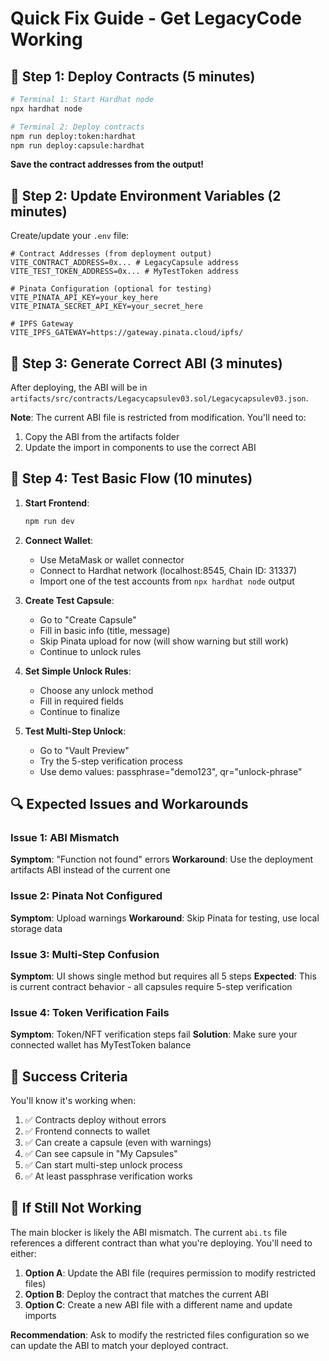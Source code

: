 # Quick Fix Guide - Get LegacyCode Working

## 🚀 Step 1: Deploy Contracts (5 minutes)

```bash
# Terminal 1: Start Hardhat node
npx hardhat node

# Terminal 2: Deploy contracts
npm run deploy:token:hardhat
npm run deploy:capsule:hardhat
```

**Save the contract addresses from the output!**

## 🔧 Step 2: Update Environment Variables (2 minutes)

Create/update your `.env` file:

```env
# Contract Addresses (from deployment output)
VITE_CONTRACT_ADDRESS=0x... # LegacyCapsule address
VITE_TEST_TOKEN_ADDRESS=0x... # MyTestToken address

# Pinata Configuration (optional for testing)
VITE_PINATA_API_KEY=your_key_here
VITE_PINATA_SECRET_API_KEY=your_secret_here

# IPFS Gateway
VITE_IPFS_GATEWAY=https://gateway.pinata.cloud/ipfs/
```

## 🎯 Step 3: Generate Correct ABI (3 minutes)

After deploying, the ABI will be in `artifacts/src/contracts/Legacycapsulev03.sol/Legacycapsulev03.json`.

**Note**: The current ABI file is restricted from modification. You'll need to:
1. Copy the ABI from the artifacts folder
2. Update the import in components to use the correct ABI

## 🧪 Step 4: Test Basic Flow (10 minutes)

1. **Start Frontend**:
   ```bash
   npm run dev
   ```

2. **Connect Wallet**:
   - Use MetaMask or wallet connector
   - Connect to Hardhat network (localhost:8545, Chain ID: 31337)
   - Import one of the test accounts from `npx hardhat node` output

3. **Create Test Capsule**:
   - Go to "Create Capsule"
   - Fill in basic info (title, message)
   - Skip Pinata upload for now (will show warning but still work)
   - Continue to unlock rules

4. **Set Simple Unlock Rules**:
   - Choose any unlock method
   - Fill in required fields
   - Continue to finalize

5. **Test Multi-Step Unlock**:
   - Go to "Vault Preview"
   - Try the 5-step verification process
   - Use demo values: passphrase="demo123", qr="unlock-phrase"

## 🔍 Expected Issues and Workarounds

### Issue 1: ABI Mismatch
**Symptom**: "Function not found" errors
**Workaround**: Use the deployment artifacts ABI instead of the current one

### Issue 2: Pinata Not Configured
**Symptom**: Upload warnings
**Workaround**: Skip Pinata for testing, use local storage data

### Issue 3: Multi-Step Confusion
**Symptom**: UI shows single method but requires all 5 steps
**Expected**: This is current contract behavior - all capsules require 5-step verification

### Issue 4: Token Verification Fails
**Symptom**: Token/NFT verification steps fail
**Solution**: Make sure your connected wallet has MyTestToken balance

## 🎯 Success Criteria

You'll know it's working when:
1. ✅ Contracts deploy without errors
2. ✅ Frontend connects to wallet
3. ✅ Can create a capsule (even with warnings)
4. ✅ Can see capsule in "My Capsules"
5. ✅ Can start multi-step unlock process
6. ✅ At least passphrase verification works

## 🚨 If Still Not Working

The main blocker is likely the ABI mismatch. The current `abi.ts` file references a different contract than what you're deploying. You'll need to either:

1. **Option A**: Update the ABI file (requires permission to modify restricted files)
2. **Option B**: Deploy the contract that matches the current ABI
3. **Option C**: Create a new ABI file with a different name and update imports

**Recommendation**: Ask to modify the restricted files configuration so we can update the ABI to match your deployed contract.